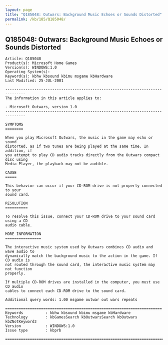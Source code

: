 ```yaml
---
layout: page
title: "Q185048: Outwars: Background Music Echoes or Sounds Distorted"
permalink: /kb/185/Q185048/
---
```


## Q185048: Outwars: Background Music Echoes or Sounds Distorted

	Article: Q185048
	Product(s): Microsoft Home Games
	Version(s): WINDOWS:1.0
	Operating System(s): 
	Keyword(s): kbhw kbsound kbimu msgame kbHardware
	Last Modified: 25-JUL-2001
	
	-------------------------------------------------------------------------------
	The information in this article applies to:
	
	- Microsoft Outwars, version 1.0 
	-------------------------------------------------------------------------------
	
	SYMPTOMS
	========
	
	When you play Microsoft Outwars, the music in the game may echo or sound
	distorted, as if two tunes are being played at the same time. In addition, if
	you attempt to play CD audio tracks directly from the Outwars compact disc using
	Media Player, the playback may not be audible.
	
	CAUSE
	=====
	
	This behavior can occur if your CD-ROM drive is not properly connected to your
	sound card.
	
	RESOLUTION
	==========
	
	To resolve this issue, connect your CD-ROM drive to your sound card using a CD
	audio cable.
	
	MORE INFORMATION
	================
	
	The interactive music system used by Outwars combines CD audio and wave audio to
	dynamically match the background music to the action in the game. If CD audio is
	not routed through the sound card, the interactive music system may not function
	properly.
	
	If multiple CD-ROM drives are installed in the computer, you must use CD audio
	cables to connect each CD-ROM drive to the sound card.
	
	Additional query words: 1.00 msgame outwar out wars repeats
	
	======================================================================
	Keywords          : kbhw kbsound kbimu msgame kbHardware 
	Technology        : kbGamesSearch kbOutwarsSearch kbOutwars kbZNotKeyword3
	Version           : WINDOWS:1.0
	Issue type        : kbprb
	
	=============================================================================
	
